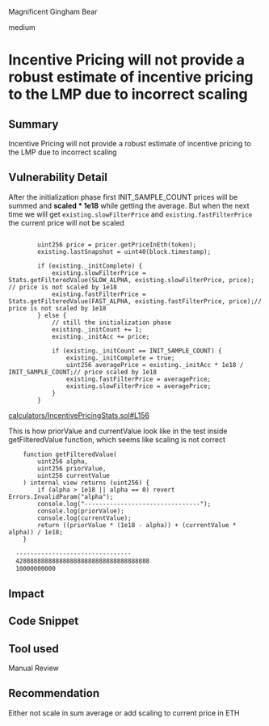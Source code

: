 Magnificent Gingham Bear

medium

# Incentive Pricing will not provide a robust estimate of incentive pricing to the LMP due to incorrect scaling
## Summary
Incentive Pricing will not provide a robust estimate of incentive pricing to the LMP due to incorrect scaling
## Vulnerability Detail
After the initialization phase first INIT_SAMPLE_COUNT prices will be summed and  **scaled * 1e18** while getting the average.
But when the next time we will get `existing.slowFilterPrice` and `existing.fastFilterPrice` the current price will not be scaled
```solidity

        uint256 price = pricer.getPriceInEth(token);
        existing.lastSnapshot = uint40(block.timestamp);

        if (existing._initComplete) {
            existing.slowFilterPrice = Stats.getFilteredValue(SLOW_ALPHA, existing.slowFilterPrice, price); // price is not scaled by 1e18
            existing.fastFilterPrice = Stats.getFilteredValue(FAST_ALPHA, existing.fastFilterPrice, price);// price is not scaled by 1e18
        } else {
            // still the initialization phase
            existing._initCount += 1;
            existing._initAcc += price;

            if (existing._initCount == INIT_SAMPLE_COUNT) {
                existing._initComplete = true;
                uint256 averagePrice = existing._initAcc * 1e18 / INIT_SAMPLE_COUNT;// price scaled by 1e18
                existing.fastFilterPrice = averagePrice;
                existing.slowFilterPrice = averagePrice;
            }
        }
```
[calculators/IncentivePricingStats.sol#L156](https://github.com/sherlock-audit/2023-06-tokemak/blob/main/v2-core-audit-2023-07-14/src/stats/calculators/IncentivePricingStats.sol#L156)

This is how priorValue and currentValue look like in the test inside getFilteredValue function, which seems like scaling is not correct
```solidity
    function getFilteredValue(
        uint256 alpha,
        uint256 priorValue,
        uint256 currentValue
    ) internal view returns (uint256) {
        if (alpha > 1e18 || alpha == 0) revert Errors.InvalidParam("alpha");
        console.log("--------------------------------");
        console.log(priorValue);
        console.log(currentValue);
        return ((priorValue * (1e18 - alpha)) + (currentValue * alpha)) / 1e18;
    }
```
```bash
  --------------------------------
  4288888888888888888888888888888888888
  10000000000
```

## Impact

## Code Snippet

## Tool used

Manual Review

## Recommendation
Either not scale in sum average or add scaling to current price in ETH